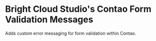 # Bright Cloud Studio's Contao Form Validation Messages
Adds custom error messaging for form validation within Contao.
